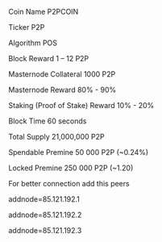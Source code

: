 Coin Name	 P2PCOIN

Ticker	 P2P

Algorithm	 POS

Block Reward	 1 – 12 P2P

Masternode Collateral	 1000 P2P

Masternode Reward	 80% - 90%

Staking (Proof of Stake) Reward	 10% - 20%

Block Time	 60 seconds

Total Supply 	21,000,000 P2P

Spendable Premine	50 000 P2P (~0.24%)

Locked Premine	250 000 P2P (~1.20)

For better connection add this peers

addnode=85.121.192.1  

addnode=85.121.192.2

addnode=85.121.192.3
